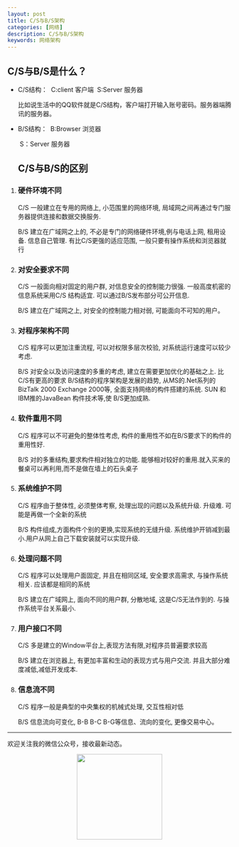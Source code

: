 ```yaml
---
layout: post
title: C/S与B/S架构
categories: [网络]
description: C/S与B/S架构
keywords: 网络架构
---
```


## C/S与B/S是什么？

* C/S结构：
  ​        C:client 客户端
  ​        S:Server 服务器

    比如说生活中的QQ软件就是C/S结构，客户端打开输入账号密码。服务器端腾讯的服务器。

* B/S结构：
  ​        B:Browser 浏览器

  ​        S：Server 服务器 

  ## C/S与B/S的区别

1. ###  硬件环境不同

   C/S 一般建立在专用的网络上, 小范围里的网络环境, 局域网之间再通过专门服务器提供连接和数据交换服务.

   B/S 建立在广域网之上的, 不必是专门的网络硬件环境,例与电话上网, 租用设备. 信息自己管理. 有比C/S更强的适应范围, 一般只要有操作系统和浏览器就行  

2. ### 对安全要求不同

    C/S 一般面向相对固定的用户群, 对信息安全的控制能力很强. 一般高度机密的信息系统采用C/S 结构适宜. 可以通过B/S发布部分可公开信息.

    B/S 建立在广域网之上, 对安全的控制能力相对弱, 可能面向不可知的用户。

3. ###  对程序架构不同

    C/S 程序可以更加注重流程, 可以对权限多层次校验, 对系统运行速度可以较少考虑.

    B/S 对安全以及访问速度的多重的考虑, 建立在需要更加优化的基础之上. 比C/S有更高的要求 B/S结构的程序架构是发展的趋势, 从MS的.Net系列的BizTalk 2000 Exchange 2000等, 全面支持网络的构件搭建的系统. SUN 和IBM推的JavaBean 构件技术等,使 B/S更加成熟. 

4. ###  软件重用不同

    C/S 程序可以不可避免的整体性考虑, 构件的重用性不如在B/S要求下的构件的重用性好.

    B/S 对的多重结构,要求构件相对独立的功能. 能够相对较好的重用.就入买来的餐桌可以再利用,而不是做在墙上的石头桌子 

5. ###  系统维护不同

    C/S 程序由于整体性, 必须整体考察, 处理出现的问题以及系统升级. 升级难. 可能是再做一个全新的系统

   B/S 构件组成,方面构件个别的更换,实现系统的无缝升级. 系统维护开销减到最小.用户从网上自己下载安装就可以实现升级. 

6. ###  处理问题不同

    C/S 程序可以处理用户面固定, 并且在相同区域, 安全要求高需求, 与操作系统相关. 应该都是相同的系统

    B/S 建立在广域网上, 面向不同的用户群, 分散地域, 这是C/S无法作到的. 与操作系统平台关系最小.

7. ###  用户接口不同

    C/S 多是建立的Window平台上,表现方法有限,对程序员普遍要求较高

    B/S 建立在浏览器上, 有更加丰富和生动的表现方式与用户交流. 并且大部分难度减低,减低开发成本. 

8. ###  信息流不同

    C/S 程序一般是典型的中央集权的机械式处理, 交互性相对低

    B/S 信息流向可变化, B-B B-C B-G等信息、流向的变化, 更像交易中心。


---
欢迎关注我的微信公众号，接收最新动态。

<div align="center"><img width="192px" height="192px" src="https://i.postimg.cc/pdykktnS/weichat.jpg"/></div>